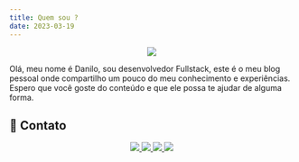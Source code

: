 ```yaml
---
title: Quem sou ?
date: 2023-03-19
---
```


<center> <img src="https://avatars.githubusercontent.com/u/29821188"> </center>

Olá, meu nome é Danilo, sou desenvolvedor Fullstack, este é o meu blog pessoal onde compartilho um pouco do meu conhecimento e experiências. Espero que você goste do conteúdo e que ele possa te ajudar de alguma forma.


## 📱 Contato
<div>
  <center>
    <a href = "mailto:danilocarsan@gmail.com@gmail.com">
    <img src="https://img.shields.io/badge/Gmail-D14836?style=for-the-badge&logo=gmail&logoColor=white" target="_blank">
  </a>
  <a href="https://www.linkedin.com/in/danilo-santos-14aa28128/" target="_blank">
    <img src="https://img.shields.io/badge/LinkedIn-0077B5?style=for-the-badge&logo=linkedin&logoColor=white" target="_blank">
  </a>
  <a href="https://stackoverflow.com/users/9633288/danilo-santos" target="_blank">
    <img src="https://img.shields.io/badge/Stack_Overflow-FE7A16?style=for-the-badge&logo=stack-overflow&logoColor=white" target="_blank">
  </a>
  <a ref="https://www.facebook.com/profile.php?id=100011344722914" target="_blank">
    <img src="https://img.shields.io/badge/Facebook-1877F2?style=for-the-badge&logo=facebook&logoColor=white" target="_blank">
  </a>
  </center>
</div>

